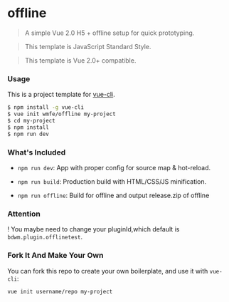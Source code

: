 # offline

> A simple Vue 2.0 H5 + offline setup for quick prototyping.

> This template is JavaScript Standard Style.

> This template is Vue 2.0+ compatible.

### Usage

This is a project template for [vue-cli](https://github.com/vuejs/vue-cli).

``` bash
$ npm install -g vue-cli
$ vue init wmfe/offline my-project
$ cd my-project
$ npm install
$ npm run dev
```

### What's Included

- `npm run dev`: App with proper config for source map & hot-reload.

- `npm run build`: Production build with HTML/CSS/JS minification.

- `npm run offline`: Build for offline and output release.zip of offline

### Attention

! You maybe need to change your pluginId,which default is `bdwm.plugin.offlinetest`.

### Fork It And Make Your Own

You can fork this repo to create your own boilerplate, and use it with `vue-cli`:

``` bash
vue init username/repo my-project
```
